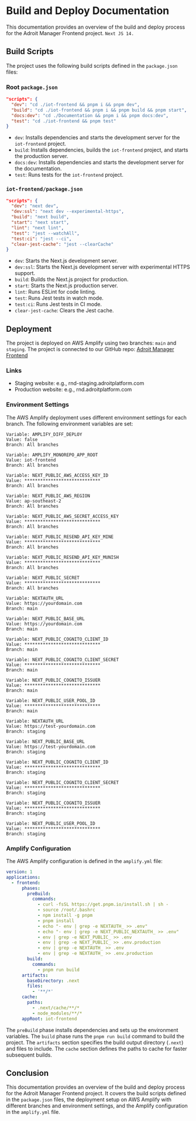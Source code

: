 # Build and Deploy Documentation

This documentation provides an overview of the build and deploy process for the Adroit Manager Frontend project. `Next JS 14.`

## Build Scripts

The project uses the following build scripts defined in the `package.json` files:

### Root `package.json`

```json
"scripts": {
  "dev": "cd ./iot-frontend && pnpm i && pnpm dev",
  "build": "cd ./iot-frontend && pnpm i && pnpm build && pnpm start",
  "docs:dev": "cd ./Documentation && pnpm i && pnpm docs:dev",
  "test": "cd ./iot-frontend && pnpm test"
}
```

- `dev`: Installs dependencies and starts the development server for the `iot-frontend` project.
- `build`: Installs dependencies, builds the `iot-frontend` project, and starts the production server.
- `docs:dev`: Installs dependencies and starts the development server for the documentation.
- `test`: Runs tests for the `iot-frontend` project.

### `iot-frontend/package.json`

```json
"scripts": {
  "dev": "next dev",
  "dev:ssl": "next dev --experimental-https",
  "build": "next build",
  "start": "next start",
  "lint": "next lint",
  "test": "jest --watchAll",
  "test:ci": "jest --ci",
  "clear-jest-cache": "jest --clearCache"
}
```

- `dev`: Starts the Next.js development server.
- `dev:ssl`: Starts the Next.js development server with experimental HTTPS support.
- `build`: Builds the Next.js project for production.
- `start`: Starts the Next.js production server.
- `lint`: Runs ESLint for code linting.
- `test`: Runs Jest tests in watch mode.
- `test:ci`: Runs Jest tests in CI mode.
- `clear-jest-cache`: Clears the Jest cache.

## Deployment

The project is deployed on AWS Amplify using two branches: `main` and `staging`. The project is connected to our GitHub repo: [Adroit Manager Frontend](https://github.com/songexile/Adroit-Frontend-Manager)

### Links

- Staging website: e.g., rnd-staging.adroitplatform.com
- Production website: e.g., rnd.adroitplatform.com

### Environment Settings

The AWS Amplify deployment uses different environment settings for each branch. The following environment variables are set:

```
Variable: AMPLIFY_DIFF_DEPLOY
Value: false
Branch: All branches

Variable: AMPLIFY_MONOREPO_APP_ROOT
Value: iot-frontend
Branch: All branches

Variable: NEXT_PUBLIC_AWS_ACCESS_KEY_ID
Value: *****************************
Branch: All branches

Variable: NEXT_PUBLIC_AWS_REGION
Value: ap-southeast-2
Branch: All branches

Variable: NEXT_PUBLIC_AWS_SECRET_ACCESS_KEY
Value: *****************************
Branch: All branches

Variable: NEXT_PUBLIC_RESEND_API_KEY_MINE
Value: *****************************
Branch: All branches

Variable: NEXT_PUBLIC_RESEND_API_KEY_MUNISH
Value: *****************************
Branch: All branches

Variable: NEXT_PUBLIC_SECRET
Value: *****************************
Branch: All branches

Variable: NEXTAUTH_URL
Value: https://yourdomain.com
Branch: main

Variable: NEXT_PUBLIC_BASE_URL
Value: https://yourdomain.com
Branch: main

Variable: NEXT_PUBLIC_COGNITO_CLIENT_ID
Value: *****************************
Branch: main

Variable: NEXT_PUBLIC_COGNITO_CLIENT_SECRET
Value: *****************************
Branch: main

Variable: NEXT_PUBLIC_COGNITO_ISSUER
Value: *****************************
Branch: main

Variable: NEXT_PUBLIC_USER_POOL_ID
Value: *****************************
Branch: main

Variable: NEXTAUTH_URL
Value: https://test-yourdomain.com
Branch: staging

Variable: NEXT_PUBLIC_BASE_URL
Value: https://test-yourdomain.com
Branch: staging

Variable: NEXT_PUBLIC_COGNITO_CLIENT_ID
Value: *****************************
Branch: staging

Variable: NEXT_PUBLIC_COGNITO_CLIENT_SECRET
Value: *****************************
Branch: staging

Variable: NEXT_PUBLIC_COGNITO_ISSUER
Value: *****************************
Branch: staging

Variable: NEXT_PUBLIC_USER_POOL_ID
Value: *****************************
Branch: staging
```

### Amplify Configuration

The AWS Amplify configuration is defined in the `amplify.yml` file:

```yaml
version: 1
applications:
  - frontend:
      phases:
        preBuild:
          commands:
            - curl -fsSL https://get.pnpm.io/install.sh | sh -
            - source /root/.bashrc
            - npm install -g pnpm
            - pnpm install
            - echo "- env | grep -e NEXTAUTH_ >> .env"
            - echo "- env | grep -e NEXT_PUBLIC_NEXTAUTH_ >> .env"
            - env | grep -e NEXT_PUBLIC_ >> .env
            - env | grep -e NEXT_PUBLIC_ >> .env.production
            - env | grep -e NEXTAUTH_ >> .env
            - env | grep -e NEXTAUTH_ >> .env.production
        build:
          commands:
            - pnpm run build
      artifacts:
        baseDirectory: .next
        files:
          - '**/*'
      cache:
        paths:
          - .next/cache/**/*
          - node_modules/**/*
      appRoot: iot-frontend
```

The `preBuild` phase installs dependencies and sets up the environment variables. The `build` phase runs the `pnpm run build` command to build the project. The `artifacts` section specifies the build output directory (`.next`) and files to include. The `cache` section defines the paths to cache for faster subsequent builds.

## Conclusion

This documentation provides an overview of the build and deploy process for the Adroit Manager Frontend project. It covers the build scripts defined in the `package.json` files, the deployment setup on AWS Amplify with different branches and environment settings, and the Amplify configuration in the `amplify.yml` file.
